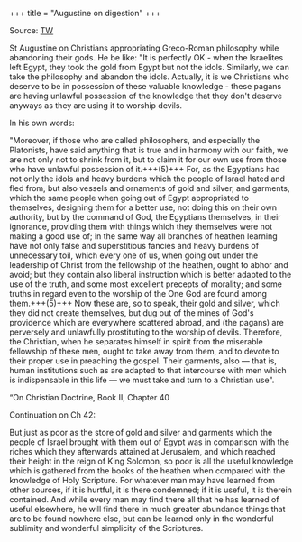 +++
title = "Augustine on digestion"
+++

Source: [TW](https://x.com/maa_bhaishiiH/status/1827749592550768951)

St Augustine on Christians appropriating Greco-Roman philosophy while abandoning their gods. He be like: "It is perfectly OK - when the Israelites left Egypt, they took the gold from Egypt but not the idols. Similarly, we can take the philosophy and abandon the idols. Actually, it is we Christians who deserve to be in possession of these valuable knowledge - these pagans are having unlawful possession of the knowledge that they don't deserve anyways as they are using it to worship devils.

In his own words:

"Moreover, if those who are called philosophers, and especially the Platonists, have said anything that is true and in harmony with our faith, we are not only not to shrink from it, but to claim it for our own use from those who have unlawful possession of it.+++(5)+++ For, as the Egyptians had not only the idols and heavy burdens which the people of Israel hated and fled from, but also vessels and ornaments of gold and silver, and garments, which the same people when going out of Egypt appropriated to themselves, designing them for a better use, not doing this on their own authority, but by the command of God, the Egyptians themselves, in their ignorance, providing them with things which they themselves were not making a good use of; in the same way all branches of heathen learning have not only false and superstitious fancies and heavy burdens of unnecessary toil, which every one of us, when going out under the leadership of Christ from the fellowship of the heathen, ought to abhor and avoid; but they contain also liberal instruction which is better adapted to the use of the truth, and some most excellent precepts of morality; and some truths in regard even to the worship of the One God are found among them.+++(5)+++ Now these are, so to speak, their gold and silver, which they did not create themselves, but dug out of the mines of God's providence which are everywhere scattered abroad, and (the pagans) are perversely and unlawfully prostituting to the worship of devils. Therefore, the Christian, when he separates himself in spirit from the miserable fellowship of these men, ought to take away from them, and to devote to their proper use in preaching the gospel. Their garments, also — that is, human institutions such as are adapted to that intercourse with men which is indispensable in this life — we must take and turn to a Christian use".

“On Christian Doctrine, Book II, Chapter 40

Continuation on Ch 42:

But just as poor as the store of gold and silver and garments which the people of Israel brought with them out of Egypt was in comparison with the riches which they afterwards attained at  Jerusalem, and which reached their height in the reign of King Solomon,  so poor is all the useful knowledge which is gathered from the books of the heathen when compared with the knowledge of Holy Scripture.  For whatever man may have learned from other sources, if it is hurtful,  it is there condemned; if it is useful, it is therein contained. And  while every man may find there all that he has learned of useful  elsewhere, he will find there in much greater abundance things that are  to be found nowhere else, but can be learned only in the wonderful  sublimity and wonderful simplicity of the Scriptures.